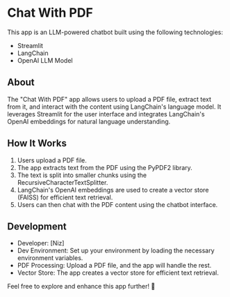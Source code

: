 # Chat With PDF

This app is an LLM-powered chatbot built using the following technologies:

- Streamlit
- LangChain
- OpenAI LLM Model

## About

The "Chat With PDF" app allows users to upload a PDF file, extract text from it, and interact with the content using LangChain's language model. It leverages Streamlit for the user interface and integrates LangChain's OpenAI embeddings for natural language understanding.

## How It Works

1. Users upload a PDF file.
2. The app extracts text from the PDF using the PyPDF2 library.
3. The text is split into smaller chunks using the RecursiveCharacterTextSplitter.
4. LangChain's OpenAI embeddings are used to create a vector store (FAISS) for efficient text retrieval.
5. Users can then chat with the PDF content using the chatbot interface.

## Development

- Developer: [Niz]
- Dev Environment: Set up your environment by loading the necessary environment variables.
- PDF Processing: Upload a PDF file, and the app will handle the rest.
- Vector Store: The app creates a vector store for efficient text retrieval.

Feel free to explore and enhance this app further! 🚀
